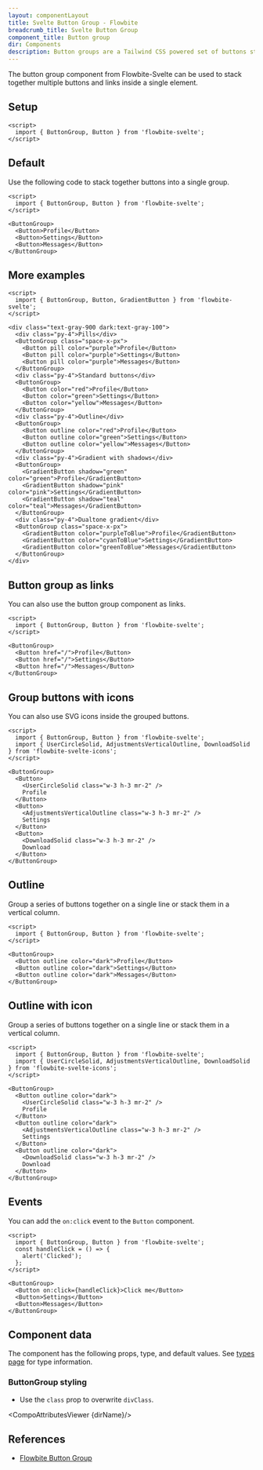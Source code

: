 ```yaml
---
layout: componentLayout
title: Svelte Button Group - Flowbite
breadcrumb_title: Svelte Button Group
component_title: Button group
dir: Components
description: Button groups are a Tailwind CSS powered set of buttons sticked together in a horizontal line
---
```


<script>
  import { CompoAttributesViewer, DocBadgeList, GitHubCompoLinks, toKebabCase } from '../../utils'
  import { Badge, P, A } from '$lib'
  const dirName = toKebabCase(component_title)
</script>

The button group component from Flowbite-Svelte can be used to stack together multiple buttons and links inside a single element.

## Setup

```svelte example hideOutput
<script>
  import { ButtonGroup, Button } from 'flowbite-svelte';
</script>
```

## Default

Use the following code to stack together buttons into a single group.

```svelte example class="flex justify-center" hideScript hideResponsiveButtons
<script>
  import { ButtonGroup, Button } from 'flowbite-svelte';
</script>

<ButtonGroup>
  <Button>Profile</Button>
  <Button>Settings</Button>
  <Button>Messages</Button>
</ButtonGroup>
```

## More examples

```svelte example class="flex flex-col flex-wrap gap-4" hideResponsiveButtons
<script>
  import { ButtonGroup, Button, GradientButton } from 'flowbite-svelte';
</script>

<div class="text-gray-900 dark:text-gray-100">
  <div class="py-4">Pills</div>
  <ButtonGroup class="space-x-px">
    <Button pill color="purple">Profile</Button>
    <Button pill color="purple">Settings</Button>
    <Button pill color="purple">Messages</Button>
  </ButtonGroup>
  <div class="py-4">Standard buttons</div>
  <ButtonGroup>
    <Button color="red">Profile</Button>
    <Button color="green">Settings</Button>
    <Button color="yellow">Messages</Button>
  </ButtonGroup>
  <div class="py-4">Outline</div>
  <ButtonGroup>
    <Button outline color="red">Profile</Button>
    <Button outline color="green">Settings</Button>
    <Button outline color="yellow">Messages</Button>
  </ButtonGroup>
  <div class="py-4">Gradient with shadows</div>
  <ButtonGroup>
    <GradientButton shadow="green" color="green">Profile</GradientButton>
    <GradientButton shadow="pink" color="pink">Settings</GradientButton>
    <GradientButton shadow="teal" color="teal">Messages</GradientButton>
  </ButtonGroup>
  <div class="py-4">Dualtone gradient</div>
  <ButtonGroup class="space-x-px">
    <GradientButton color="purpleToBlue">Profile</GradientButton>
    <GradientButton color="cyanToBlue">Settings</GradientButton>
    <GradientButton color="greenToBlue">Messages</GradientButton>
  </ButtonGroup>
</div>
```

## Button group as links

You can also use the button group component as links.

```svelte example class="flex justify-center" hideScript hideResponsiveButtons
<script>
  import { ButtonGroup, Button } from 'flowbite-svelte';
</script>

<ButtonGroup>
  <Button href="/">Profile</Button>
  <Button href="/">Settings</Button>
  <Button href="/">Messages</Button>
</ButtonGroup>
```

## Group buttons with icons

You can also use SVG icons inside the grouped buttons.

```svelte example class="flex justify-center"
<script>
  import { ButtonGroup, Button } from 'flowbite-svelte';
  import { UserCircleSolid, AdjustmentsVerticalOutline, DownloadSolid } from 'flowbite-svelte-icons';
</script>

<ButtonGroup>
  <Button>
    <UserCircleSolid class="w-3 h-3 mr-2" />
    Profile
  </Button>
  <Button>
    <AdjustmentsVerticalOutline class="w-3 h-3 mr-2" />
    Settings
  </Button>
  <Button>
    <DownloadSolid class="w-3 h-3 mr-2" />
    Download
  </Button>
</ButtonGroup>
```

## Outline

Group a series of buttons together on a single line or stack them in a vertical column.

```svelte example class="flex justify-center" hideScript hideResponsiveButtons
<script>
  import { ButtonGroup, Button } from 'flowbite-svelte';
</script>

<ButtonGroup>
  <Button outline color="dark">Profile</Button>
  <Button outline color="dark">Settings</Button>
  <Button outline color="dark">Messages</Button>
</ButtonGroup>
```

## Outline with icon

Group a series of buttons together on a single line or stack them in a vertical column.

```svelte example class="flex justify-center"
<script>
  import { ButtonGroup, Button } from 'flowbite-svelte';
  import { UserCircleSolid, AdjustmentsVerticalOutline, DownloadSolid } from 'flowbite-svelte-icons';
</script>

<ButtonGroup>
  <Button outline color="dark">
    <UserCircleSolid class="w-3 h-3 mr-2" />
    Profile
  </Button>
  <Button outline color="dark">
    <AdjustmentsVerticalOutline class="w-3 h-3 mr-2" />
    Settings
  </Button>
  <Button outline color="dark">
    <DownloadSolid class="w-3 h-3 mr-2" />
    Download
  </Button>
</ButtonGroup>
```

## Events

You can add the `on:click` event to the `Button` component.

```svelte example class="flex justify-center" hideResponsiveButtons
<script>
  import { ButtonGroup, Button } from 'flowbite-svelte';
  const handleClick = () => {
    alert('Clicked');
  };
</script>

<ButtonGroup>
  <Button on:click={handleClick}>Click me</Button>
  <Button>Settings</Button>
  <Button>Messages</Button>
</ButtonGroup>
```

## Component data

The component has the following props, type, and default values. See [types page](/docs/pages/typescript) for type information.

### ButtonGroup styling

- Use the `class` prop to overwrite `divClass`.

<CompoAttributesViewer {dirName}/>

## References

- [Flowbite Button Group](https://flowbite.com/docs/components/button-group/)

<GitHubCompoLinks />